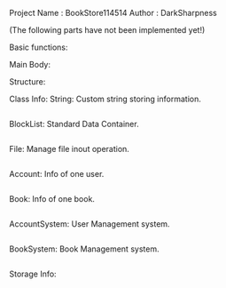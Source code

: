 Project Name : BookStore114514
Author : DarkSharpness

(The following parts have not been implemented yet!)

Basic functions:


Main Body:



Structure:


Class Info:
String: Custom string storing information.
``` C++

```
BlockList: Standard Data Container.
``` C++

```
File: Manage file inout operation.
```C++

```
Account: Info of one user.
```C++

```
Book: Info of one book.
```C++

```
AccountSystem: User Management system.
```C++

```
BookSystem: Book Management system.
```C++

```

Storage Info:



